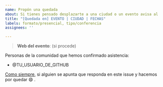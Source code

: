 ```yaml
---
name: Propón una quedada
about: Si tienes pensado desplazarte a una ciudad o un evento avisa al resto
title: "[Quedada en] EVENTO | CIUDAD | FECHAS"
labels: formato/presencial, tipo/conferencia
assignees: ''

---
```


> **Web del evento**: (si procede)

<!-- Mensaje opcional -->

Personas de la comunidad que hemos confirmado asistencia:
* @TU_USUARIO_DE_GITHUB

[Como siempre](https://github.com/ComBuildersES/punto-de-encuentro/blob/main/CONTRIBUTING.md#encuentros-presenciales), si alguien se apunta que  responda en este issue y hacemos por quedar 😄 .
